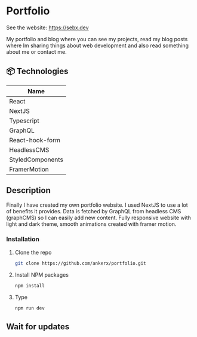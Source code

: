 # Portfolio

See the website: https://sebx.dev

My portfolio and blog where you can see my projects, read my blog posts where Im sharing things about web development and also read something about me or contact me.

## 📦 Technologies

| Name             |
| ---------------- |
| React            |
| NextJS           |
| Typescript       |
| GraphQL          |
| React-hook-form  |
| HeadlessCMS      |
| StyledComponents |
| FramerMotion     |

## Description

Finally I have created my own portfolio website. I used NextJS to use a lot of benefits it provides. Data is fetched by GraphQL from headless CMS (graphCMS) so I can easily add new content.
Fully responsive website with light and dark theme, smooth animations created with framer motion.

### Installation

1. Clone the repo
   ```sh
   git clone https://github.com/ankerx/portfolio.git
   ```
2. Install NPM packages
   ```sh
   npm install
   ```
3. Type
   ```sh
   npm run dev
   ```

## Wait for updates
